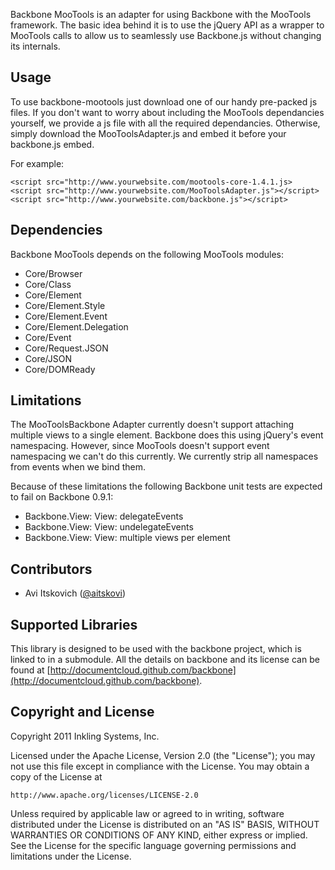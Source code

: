 Backbone MooTools is an adapter for using Backbone with the MooTools framework. The basic
idea behind it is to use the jQuery API as a wrapper to MooTools calls to allow us to
seamlessly use Backbone.js without changing its internals.

## Usage

To use backbone-mootools just download one of our handy pre-packed js files. If you don't
want to worry about including the MooTools dependancies yourself, we provide a js file
with all the required dependancies. Otherwise, simply download the MooToolsAdapter.js and
embed it before your backbone.js embed.

For example:

    <script src="http://www.yourwebsite.com/mootools-core-1.4.1.js>
    <script src="http://www.yourwebsite.com/MooToolsAdapter.js"></script>
    <script src="http://www.yourwebsite.com/backbone.js"></script>

## Dependencies

Backbone MooTools depends on the following MooTools modules:

 * Core/Browser
 * Core/Class
 * Core/Element
 * Core/Element.Style
 * Core/Element.Event
 * Core/Element.Delegation
 * Core/Event
 * Core/Request.JSON
 * Core/JSON
 * Core/DOMReady

## Limitations

The MooToolsBackbone Adapter currently doesn't support attaching multiple views to a single
element. Backbone does this using jQuery's event namespacing. However, since MooTools
doesn't support event namespacing we can't do this currently. We currently strip all namespaces
from events when we bind them.

Because of these limitations the following Backbone unit tests are expected to fail on
Backbone 0.9.1:

 * Backbone.View: View: delegateEvents
 * Backbone.View: View: undelegateEvents
 * Backbone.View: View: multiple views per element

## Contributors

 * Avi Itskovich ([@aitskovi](http://www.twitter.com/aitskovi))

## Supported Libraries

This library is designed to be used with the backbone project, which is linked to in a
submodule. All the details on backbone and its license can be found at
[http://documentcloud.github.com/backbone](http://documentcloud.github.com/backbone).

## Copyright and License

Copyright 2011 Inkling Systems, Inc.

Licensed under the Apache License, Version 2.0 (the "License");
you may not use this file except in compliance with the License.
You may obtain a copy of the License at

    http://www.apache.org/licenses/LICENSE-2.0

Unless required by applicable law or agreed to in writing, software
distributed under the License is distributed on an "AS IS" BASIS,
WITHOUT WARRANTIES OR CONDITIONS OF ANY KIND, either express or implied.
See the License for the specific language governing permissions and
limitations under the License.

